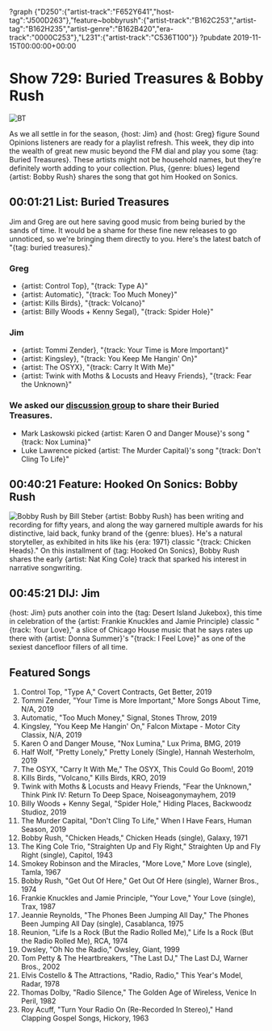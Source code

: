?graph {"D250":{"artist-track":"F652Y641","host-tag":"J500D263"},"feature~bobbyrush":{"artist-track":"B162C253","artist-tag":"B162H235","artist-genre":"B162B420","era-track":"0000C253"},"L231":{"artist-track":"C536T100"}}
?pubdate 2019-11-15T00:00:00+00:00

# Show 729: Buried Treasures & Bobby Rush

![BT](https://sound-images.s3.amazonaws.com/images/2019/bt_4.jpg)

As we all settle in for the season, {host: Jim} and {host: Greg} figure Sound Opinions listeners are ready for a playlist refresh. This week, they dip into the wealth of great new music beyond the FM dial and play you some {tag: Buried Treasures}. These artists might not be household names, but they're definitely worth adding to your collection. Plus, {genre: blues} legend {artist: Bobby Rush} shares the song that got him Hooked on Sonics.


## 00:01:21 List: Buried Treasures
Jim and Greg are out here saving good music from being buried by the sands of time. It would be a shame for these fine new releases to go unnoticed, so we're bringing them directly to you. Here's the latest batch of "{tag: buried treasures}." 

### Greg
- {artist: Control Top}, "{track: Type A}"
- {artist: Automatic}, "{track: Too Much Money}"
- {artist: Kills Birds}, "{track: Volcano}"
- {artist: Billy Woods + ​Kenny Segal}, "{track: Spider Hole}"

### Jim
- {artist: Tommi Zender}, "{track: Your Time is More Important}"
- {artist: Kingsley}, "{track: You Keep Me Hangin' On}"
- {artist: The OSYX}, "{track: Carry It With Me}"
- {artist: Twink with Moths & Locusts and Heavy Friends}, "{track: Fear the Unknown}"

### We asked our [discussion group](https://www.facebook.com/groups/370085227250935/) to share their Buried Treasures. 
- Mark Laskowski picked {artist: Karen O and Danger Mouse}'s song "{track: Nox Lumina}"
- Luke Lawrence picked {artist: The Murder Capital}'s song "{track: Don't Cling To Life}"


## 00:40:21 Feature: Hooked On Sonics: Bobby Rush
![Bobby Rush by Bill Steber](https://s3.amazonaws.com/sound-images/images/2019/Bobby%2BRush%2BPromo%2B2%2B-%2BBy%2BBill%2BSteber.jpg)
{artist: Bobby Rush} has been writing and recording for fifty years, and along the way garnered multiple awards for his distinctive, laid back, funky brand of the {genre: blues}. He's a natural storyteller, as exhibited in hits like his {era: 1971} classic "{track: Chicken Heads}."  On this installment of {tag: Hooked On Sonics}, Bobby Rush shares the early {artist: Nat King Cole} track that sparked his interest in narrative songwriting. 

## 00:45:21 DIJ: Jim
{host: Jim} puts another coin into the {tag: Desert Island Jukebox}, this time in celebration of the {artist: Frankie Knuckles and Jamie Principle} classic "{track: Your Love}," a slice of Chicago House music that he says rates up there with {artist: Donna Summer}'s "{track: I Feel Love}" as one of the sexiest dancefloor fillers of all time.

## Featured Songs
1. Control Top, "Type A," Covert Contracts, Get Better, 2019
1. Tommi Zender, "Your Time is More Important," More Songs About Time, N/A, 2019
1. Automatic, "Too Much Money," Signal, Stones Throw, 2019
1. Kingsley, "You Keep Me Hangin' On," Falcon Mixtape - Motor City Classix, N/A, 2019
1. Karen O and Danger Mouse, "Nox Lumina," Lux Prima, BMG, 2019
1. Half Wolf, "Pretty Lonely," Pretty Lonely (Single), Hannah Westerholm, 2019
1. The OSYX, "Carry It With Me," The OSYX, This Could Go Boom!, 2019
1. Kills Birds, "Volcano," Kills Birds, KRO, 2019
1. Twink with Moths & Locusts and Heavy Friends, "Fear the Unknown," Think Pink IV: Return To Deep Space, Noiseagonymayhem, 2019
1. Billy Woods + ​Kenny Segal, "Spider Hole," Hiding Places, Backwoodz Studioz, 2019
1. The Murder Capital, "Don't Cling To Life," When I Have Fears, Human Season, 2019
1. Bobby Rush, "Chicken Heads," Chicken Heads (single), Galaxy, 1971
1. The King Cole Trio, "Straighten Up and Fly Right," Straighten Up and Fly Right (single), Capitol, 1943
1. Smokey Robinson and the Miracles, "More Love," More Love (single), Tamla, 1967
1. Bobby Rush, "Get Out Of Here," Get Out Of Here (single), Warner Bros., 1974
1. Frankie Knuckles and Jamie Principle, "Your Love," Your Love (single), Trax, 1987
1. Jeannie Reynolds, "The Phones Been Jumping All Day," The Phones Been Jumping All Day (single), Casablanca, 1975
1. Reunion, "Life Is a Rock (But the Radio Rolled Me)," Life Is a Rock (But the Radio Rolled Me), RCA, 1974
1. Owsley, "Oh No the Radio," Owsley, Giant, 1999
1. Tom Petty & The Heartbreakers, "The Last DJ," The Last DJ, Warner Bros., 2002
1. Elvis Costello & The Attractions, "Radio, Radio," This Year's Model, Radar, 1978
1. Thomas Dolby, "Radio Silence," The Golden Age of Wireless, Venice In Peril, 1982
1. Roy Acuff, "Turn Your Radio On (Re-Recorded In Stereo)," Hand Clapping Gospel Songs, Hickory, 1963

